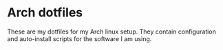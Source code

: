 # Arch dotfiles

These are my dotfiles for my Arch linux setup. They contain configuration and auto-install scripts for the software I am using.
